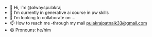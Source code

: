 - 👋 Hi, I’m @alwayspulakraj
- 🌱 I’m currently in generative ai course in pw skills 
- 💞️ I’m looking to collaborate on ...
- 📫 How to reach me -through my mail pulakrajpatnaik33@gmail.com
- 😄 Pronouns: he/him

<!---
alwayspulakraj is a ✨ special ✨ repository because its `README.md` (this file) appears on your GitHub profile.
You can click the Preview link to take a look at your changes.
--->
